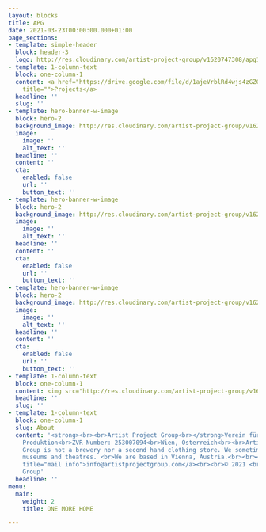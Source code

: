 ```yaml
---
layout: blocks
title: APG
date: 2021-03-23T00:00:00.000+01:00
page_sections:
- template: simple-header
  block: header-3
  logo: http://res.cloudinary.com/artist-project-group/v1620747308/apg1/APG_Logo_Dev_V12_3A1_x1200_en9j2o.png
- template: 1-column-text
  block: one-column-1
  content: <a href="https://drive.google.com/file/d/1ajeVrblRd4wjs4zGZ0pUOLfOCkgQf1FZ/view?usp=sharing"
    title="">Projects</a>
  headline: ''
  slug: ''
- template: hero-banner-w-image
  block: hero-2
  background_image: http://res.cloudinary.com/artist-project-group/v1621247408/apg1/AAAA_web-4238_x1200_co5b0k.jpg
  image:
    image: ''
    alt_text: ''
  headline: ''
  content: ''
  cta:
    enabled: false
    url: ''
    button_text: ''
- template: hero-banner-w-image
  block: hero-2
  background_image: http://res.cloudinary.com/artist-project-group/v1621247701/apg1/artistpartnerservice_locationpost_uqof3l.jpg
  image:
    image: ''
    alt_text: ''
  headline: ''
  content: ''
  cta:
    enabled: false
    url: ''
    button_text: ''
- template: hero-banner-w-image
  block: hero-2
  background_image: http://res.cloudinary.com/artist-project-group/v1621244519/apg1/049_SG_Prem_DSC01109_krtwys.jpg
  image:
    image: ''
    alt_text: ''
  headline: ''
  content: ''
  cta:
    enabled: false
    url: ''
    button_text: ''
- template: 1-column-text
  block: one-column-1
  content: <img src="http://res.cloudinary.com/artist-project-group/v1620747201/apg1/APG_Logo_Dev_V12_3A_hlio76.svg">
  headline: ''
  slug: ''
- template: 1-column-text
  block: one-column-1
  slug: About
  content: '<strong><br><br>Artist Project Group<br></strong>Verein für Kritik und
    Produktion<br>ZVR-Number: 253007094<br>Wien, Österreich<br><br>Artist Project
    Group is not a brewery nor a second hand clothing store. We sometimes work in
    museums and theatres. <br>We are based in Vienna, Austria.<br><br><a href="mailto:info@artistprojectgroup.com"
    title="mail info">info@artistprojectgroup.com</a><br><br>© 2021 <br>Artist Project
    Group'
  headline: ''
menu:
  main:
    weight: 2
    title: ONE MORE HOME

---
```

